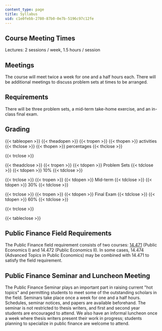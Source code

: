 ```yaml
---
content_type: page
title: Syllabus
uid: c1e0febb-2780-87b0-0e7b-5196c97c12fe
---
```


Course Meeting Times
--------------------

Lectures: 2 sessions / week, 1.5 hours / session

Meetings
--------

The course will meet twice a week for one and a half hours each. There will be additional meetings to discuss problem sets at times to be arranged.

Requirements
------------

There will be three problem sets, a mid-term take-home exercise, and an in-class final exam.

Grading
-------

{{< tableopen >}}
{{< theadopen >}}
{{< tropen >}}
{{< thopen >}}
activities
{{< thclose >}}
{{< thopen >}}
percentages
{{< thclose >}}

{{< trclose >}}

{{< theadclose >}}
{{< tropen >}}
{{< tdopen >}}
Problem Sets
{{< tdclose >}}
{{< tdopen >}}
10%
{{< tdclose >}}

{{< trclose >}}
{{< tropen >}}
{{< tdopen >}}
Mid-term
{{< tdclose >}}
{{< tdopen >}}
30%
{{< tdclose >}}

{{< trclose >}}
{{< tropen >}}
{{< tdopen >}}
Final Exam
{{< tdclose >}}
{{< tdopen >}}
60%
{{< tdclose >}}

{{< trclose >}}

{{< tableclose >}}

Public Finance Field Requirements
---------------------------------

The Public Finance field requirement consists of two courses: [14.471](/courses/14-471-public-economics-i-fall-2012) (Public Economics I) and 14.472 (Public Economics II). In some cases, 14.474 (Advanced Topics in Public Economics) may be combined with 14.471 to satisfy the field requirement.

Public Finance Seminar and Luncheon Meeting
-------------------------------------------

The Public Finance Seminar plays an important part in raising current "hot topics" and permitting students to meet some of the outstanding scholars in the field. Seminars take place once a week for one and a half hours. Schedules, seminar notices, and papers are available beforehand. The seminar is not restricted to thesis writers, and first and second year students are encouraged to attend. We also have an informal luncheon once a week where thesis writers present their work in progress; students planning to specialize in public finance are welcome to attend.